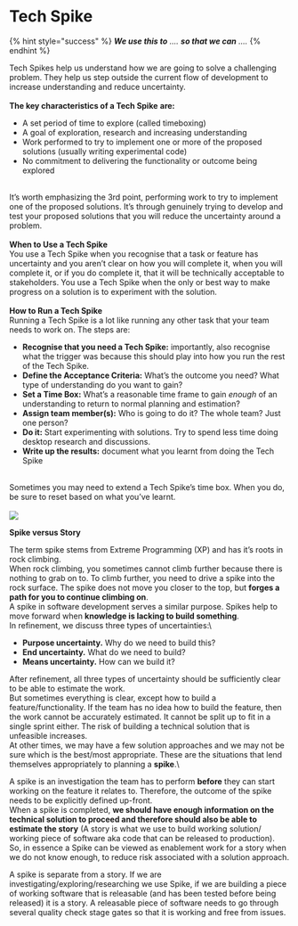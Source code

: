 # Tech Spike

{% hint style="success" %}
_**We use this to** .... **so that we can** ...._ &#x20;
{% endhint %}

Tech Spikes help us understand how we are going to solve a challenging problem. They help us step outside the current flow of development to increase understanding and reduce uncertainty.  \
\
**The key characteristics of a Tech Spike** **are:**

* A set period of time to explore (called timeboxing)
* A goal of exploration, research and increasing understanding
* Work performed to try to implement one or more of the proposed solutions (usually writing experimental code)
* No commitment to delivering the functionality or outcome being explored

\
It’s worth emphasizing the 3rd point, performing work to try to implement one of the proposed solutions. It’s through genuinely trying to develop and test your proposed solutions that you will reduce the uncertainty around a problem.\
\
**When to Use a Tech Spike**\
You use a Tech Spike when you recognise that a task or feature has uncertainty and you aren’t clear on how you will complete it, when you will complete it, or if you do complete it, that it will be technically acceptable to stakeholders. You use a Tech Spike when the only or best way to make progress on a solution is to experiment with the solution.\
\
**How to Run a Tech Spike**\
Running a Tech Spike is a lot like running any other task that your team needs to work on. The steps are:

* **Recognise that you need a Tech Spike:** importantly, also recognise what the trigger was because this should play into how you run the rest of the Tech Spike.
* **Define the Acceptance Criteria:** What’s the outcome you need? What type of understanding do you want to gain?
* **Set a Time Box:** What’s a reasonable time frame to gain _enough_ of an understanding to return to normal planning and estimation?
* **Assign team member(s):** Who is going to do it? The whole team? Just one person?
* **Do it:** Start experimenting with solutions. Try to spend less time doing desktop research and discussions.
* **Write up the results:** document what you learnt from doing the Tech Spike

\
Sometimes you may need to extend a Tech Spike’s time box. When you do, be sure to reset based on what you’ve learnt.\
\
![](https://confluence.budgetdirect.com.au/download/attachments/405744515/TECH%20SPIKE.png?version=1\&modificationDate=1658989108817\&api=v2)

**Spike versus Story**

The term spike stems from Extreme Programming (XP) and has it’s roots in rock climbing.\
When rock climbing, you sometimes cannot climb further because there is nothing to grab on to. To climb further, you need to drive a spike into the rock surface. The spike does not move you closer to the top, but **forges a path for you to continue climbing on**.\
A spike in software development serves a similar purpose. Spikes help to move forward when **knowledge is lacking to build something**.\
In refinement, we discuss three types of uncertainties:\


* **Purpose uncertainty.** Why do we need to build this?
* **End uncertainty.** What do we need to build?
* **Means uncertainty.** How can we build it?

After refinement, all three types of uncertainty should be sufficiently clear to be able to estimate the work.\
But sometimes everything is clear, except how to build a feature/functionality. If the team has no idea how to build the feature, then the work cannot be accurately estimated. It cannot be split up to fit in a single sprint either. The risk of building a technical solution that is unfeasible increases.\
At other times, we may have a few solution approaches and we may not be sure which is the best/most appropriate. These are the situations that lend themselves appropriately to planning a **spike**.\


A spike is an investigation the team has to perform **before** they can start working on the feature it relates to. Therefore, the outcome of the spike needs to be explicitly defined up-front.\
When a spike is completed, **we should have enough information on the technical solution to proceed and therefore should also be able to estimate the story** (A story is what we use to build working solution/ working piece of software aka code that can be released to production).\
So, in essence a Spike can be viewed as enablement work for a story when we do not know enough, to reduce risk associated with a solution approach.

A spike is separate from a story. If we are investigating/exploring/researching we use Spike, if we are building a piece of working software that is releasable (and has been tested before being released) it is a story. A releasable piece of software needs to go through several quality check stage gates so that it is working and free from issues.
